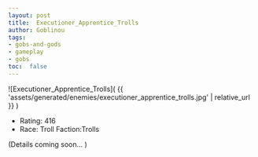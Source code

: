 ```yaml
---
layout: post
title:  Executioner_Apprentice_Trolls
author: Goblinou
tags:
- gobs-and-gods
- gameplay
- gobs
toc:  false
---
```


![Executioner_Apprentice_Trolls]( {{ 'assets/generated/enemies/executioner_apprentice_trolls.jpg' | relative_url }} )
- Rating: 416
- Race: Troll  Faction:Trolls

(Details coming soon... )